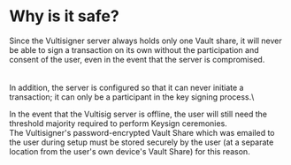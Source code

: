 # Why is it safe?

Since the Vultisigner server always holds only one Vault share, it will never be able to sign a transaction on its own without the participation and consent of the user, even in the event that the server is compromised.\
\
\
In addition, the server is configured so that it can never initiate a transaction; it can only be a participant in the key signing process.\


In the event that the Vultisig server is offline, the user will still need the threshold majority required to perform Keysign ceremonies.\
The Vultisigner's password-encrypted Vault Share which was emailed to the user during setup must be stored securely by the user (at a separate location from the user's own device's Vault Share) for this reason.
